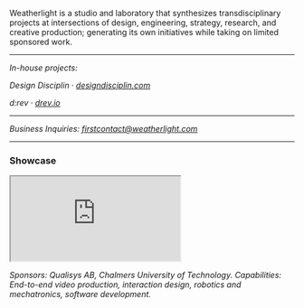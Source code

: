 Weatherlight is a studio and laboratory that synthesizes transdisciplinary projects at intersections of design, engineering, strategy, research, and creative production; generating its own initiatives while taking on limited sponsored work.

---

*In-house projects:*

*Design Disciplin &#8231; [designdisciplin.com](https://www.designdisciplin.com)*

*d:rev &#8231; [drev.io](https://www.drev.io)*

---

*Business Inquiries: [firstcontact@weatherlight.com](mailto:firstcontact@weatherlight.com)*

---

### Showcase

<div class="ratio-16x9">
<iframe src="https://youtu.be/IVMFvLN44Ts" allowfullscreen></iframe>
</div>

*Sponsors: Qualisys AB, Chalmers University of Technology. Capabilities: End-to-end video production, interaction design, robotics and mechatronics, software development.*

